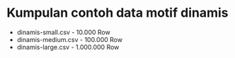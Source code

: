 # Kumpulan contoh data motif dinamis

* dinamis-small.csv - 10.000 Row
* dinamis-medium.csv - 100.000 Row
* dinamis-large.csv - 1.000.000 Row
